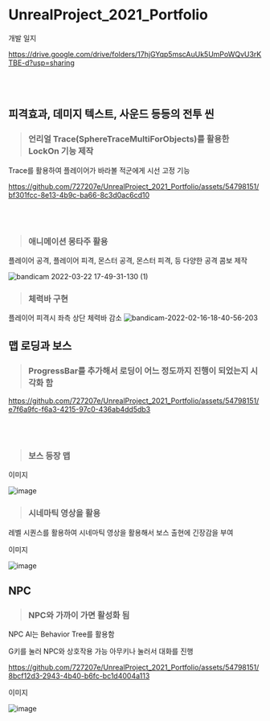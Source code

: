 # UnrealProject_2021_Portfolio

개발 일지

https://drive.google.com/drive/folders/17hjGYqp5mscAuUk5UmPoWQvU3rKTBE-d?usp=sharing

<br></br>

## 피격효과, 데미지 텍스트, 사운드 등등의 전투 씬


> ### 언리얼 Trace(SphereTraceMultiForObjects)를 활용한 LockOn 기능 제작
  
Trace를 활용하여 플레이어가 바라볼 적군에게 시선 고정 기능

https://github.com/727207e/UnrealProject_2021_Portfolio/assets/54798151/bf301fcc-8e13-4b9c-ba66-8c3d0ac6cd10


<br></br>

> ### 애니메이션 몽타주 활용
  
플레이어 공격, 플레이어 피격, 몬스터 공격, 몬스터 피격, 등 다양한 공격 콤보 제작

![bandicam 2022-03-22 17-49-31-130 (1)](https://user-images.githubusercontent.com/54798151/159442824-2087d557-5cad-4446-87f4-3862807457a9.gif)

> ### 체력바 구현
플레이어 피격시 좌측 상단 체력바 감소
![bandicam-2022-02-16-18-40-56-203](https://user-images.githubusercontent.com/54798151/159437968-0e4d3912-6d2e-4e3f-b08d-4c2e0c9981ae.gif)


## 맵 로딩과 보스

> ### ProgressBar를 추가해서 로딩이 어느 정도까지 진행이 되었는지 시각화 함

https://github.com/727207e/UnrealProject_2021_Portfolio/assets/54798151/e7f6a9fc-f6a3-4215-97c0-436ab4dd5db3



<br></br>

> ### 보스 등장 맵 
이미지

![image](https://user-images.githubusercontent.com/54798151/159440677-41895478-85be-4fbc-98a5-2fc2bbd37898.png)

> ### 시네마틱 영상을 활용
레벨 시퀀스를 활용하여 시네마틱 영상을 활용해서 보스 출현에 긴장감을 부여

이미지

![image](https://user-images.githubusercontent.com/54798151/159440842-33066cb5-53b0-464d-b55c-dda8a2609aa0.png)


## NPC

> ### NPC와 가까이 가면 활성화 됨
NPC AI는 Behavior Tree를 활용함

G키를 눌러 NPC와 상호작용 가능
아무키나 눌러서 대화를 진행

https://github.com/727207e/UnrealProject_2021_Portfolio/assets/54798151/8bcf12d3-2943-4b40-b6fc-bc1d4004a113




이미지

![image](https://user-images.githubusercontent.com/54798151/159441770-dc4a1402-2b31-4d8b-a231-2d08b6f1d527.png)
